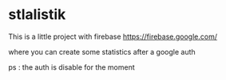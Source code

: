 # stlalistik

This is a little project with firebase 
https://firebase.google.com/

where you can create some statistics after a google auth



ps : the auth is disable for the moment
